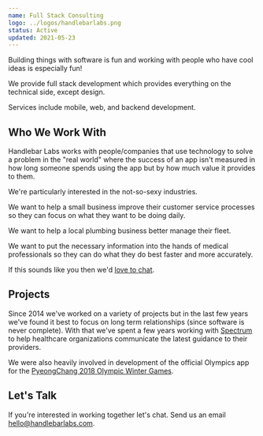 ```yaml
---
name: Full Stack Consulting
logo: ../logos/handlebarlabs.png
status: Active
updated: 2021-05-23
---
```


Building things with software is fun and working with people who have cool ideas is especially fun!

We provide full stack development which provides everything on the technical side, except design.

Services include mobile, web, and backend development.

## Who We Work With

Handlebar Labs works with people/companies that use technology to solve a problem in the "real world" where the success of an app isn't measured in how long someone spends using the app but by how much value it provides to them.

We're particularly interested in the not-so-sexy industries.

We want to help a small business improve their customer service processes so they can focus on what they want to be doing daily.

We want to help a local plumbing business better manage their fleet.

We want to put the necessary information into the hands of medical professionals so they can do what they do best faster and more accurately.

If this sounds like you then we'd [love to chat](mailto:hello@handlebarlabs.com).

## Projects

Since 2014 we've worked on a variety of projects but in the last few years we've found it best to focus on long term relationships (since software is never complete). With that we've spent a few years working with [Spectrum](https://spectrum.app/) to help healthcare organizations communicate the latest guidance to their providers.

We were also heavily involved in development of the official Olympics app for the [PyeongChang 2018 Olympic Winter Games](https://twitter.com/spencer_carli/status/962147322745491457).

## Let's Talk

If you're interested in working together let's chat. Send us an email [hello@handlebarlabs.com](mailto:hello@handlebarlabs.com).
